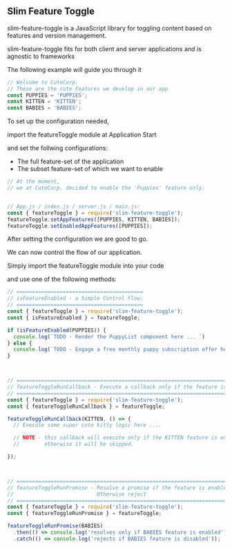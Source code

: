 ## Slim Feature Toggle

slim-feature-toggle is a JavaScript library for toggling content based on features and version management.

slim-feature-toggle fits for both client and server applications and is agnostic to frameworks 

The following example will guide you through it

```js
// Welcome to CuteCorp. 
// These are the cute Features we develop in our app
const PUPPIES = 'PUPPIES';
const KITTEN = 'KITTEN';
const BABIES = 'BABIES';
```

To set up the configuration needed, 

import the featureToggle module at Application Start

and set the follwing configurations:
  - The full feature-set of the application
  - The subset feature-set of which we want to enable

```js
// At the moment,
// we at CuteCorp. decided to enable the 'Puppies' feature only:


// App.js / index.js / server.js / main.js:
const { featureToggle } = require('slim-feature-toggle');
featureToggle.setAppFeatures([PUPPIES, KITTEN, BABIES]); 
featureToggle.setEnabledAppFeatures([PUPPIES]);
```

After setting the configuration we are good to go.

We can now control the flow of our application.

Simply import the featureToggle module into your code

and use one of the following methods:



```js
// =========================================
// isFeatureEnabled - a Simple Control Flow:
// =========================================
const { featureToggle } = require('slim-feature-toggle');
const { isFeatureEnabled } = featureToggle;

if (isFeatureEnabled(PUPPIES)) {
  console.log(`TODO - Render the PuppyList component here ... `)
} else {
  console.log(`TODO - Engage a free monthly puppy subscription offer here ...`);
}



// =============================================================================
// featureToggleRunCallback - Execute a callback only if the feature is enabled
// =============================================================================
const { featureToggle } = require('slim-feature-toggle');
const { featureToggleRunCallback } = featureToggle;

featureToggleRunCallback(KITTEN, () => {
  // Execute some super cute kitty logic here ....

  // NOTE - this callback will execute only if the KITTEN feature is enabled,
  //        otherwise it will be skipped.

});



// ======================================================================
// featureToggleRunPromise - Resolve a promise if the feature is enabled, 
//                           Otherwise reject
// ======================================================================
const { featureToggle } = require('slim-feature-toggle');
const { featureToggleRunPromise } = featureToggle;

featureToggleRunPromise(BABIES)
  .then(() => console.log('resolves only if BABIES feature is enabled'))
  .catch(() => console.log('rejects if BABIES feature is disabled'));

```